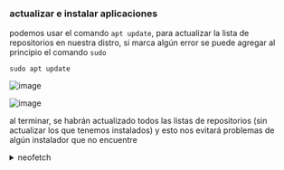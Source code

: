 ### actualizar  e instalar aplicaciones

podemos usar el comando `apt update`, para actualizar la lista de repositorios en nuestra distro, si marca algún error se puede agregar al principio el comando `sudo`

```
sudo apt update
```

![image](https://github.com/NoMeLlamoDante/Practicas/assets/28581163/adfdb983-434c-4aa6-92e7-37e35dea16ab)

![image](https://github.com/NoMeLlamoDante/Practicas/assets/28581163/6ffc8a8d-5eea-4f2e-aefc-c8c6c7b54e4b)

al terminar, se habrán actualizado todos las listas de repositorios (sin actualizar los que tenemos instalados) y esto nos evitará problemas de algún instalador que no encuentre

<details>
  <summary>
    neofetch
  </summary>
  esta aplicación nos permite obetner una información más detallada acerca de nuestra distribución, la podemos instalar usando el comando
  
  ```
sudo apt install neofetch
  ```

y si durante la instalación nos pregunta si queremos continuar, ingresamos que si `y`

![image](https://github.com/NoMeLlamoDante/Practicas/assets/28581163/6bb7b197-c41d-475a-9620-dd3c61264438)

dejamos que la instalación continue y al final lo podemos ejecutar con el comando 

```
neofetch
```

![image](https://github.com/NoMeLlamoDante/Practicas/assets/28581163/05fff312-750f-410e-8ff0-29da2e6dd055)

en la cual prodemos ver los datos de nuestra instalacion y algunos componentes de la maquina virtual
</details>
